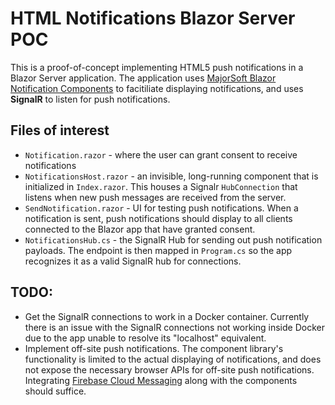 # HTML Notifications Blazor Server POC

This is a proof-of-concept implementing HTML5 push notifications in a Blazor Server application. The application uses [MajorSoft Blazor Notification Components](https://github.com/majorimi/blazor-components/blob/master/.github/docs/Notifications.md) to facitiliate displaying notifications, and uses **SignalR** to listen for push notifications.

## Files of interest
* `Notification.razor` - where the user can grant consent to receive notifications
* `NotificationsHost.razor` - an invisible, long-running component that is initialized in `Index.razor`. This houses a Signalr `HubConnection` that listens when new push messages are received from the server.
* `SendNotification.razor` - UI for testing push notifications. When a notification is sent, push notifications should display to all clients connected to the Blazor app that have granted consent.
* `NotificationsHub.cs` - the SignalR Hub for sending out push notification payloads. The endpoint is then mapped in `Program.cs` so the app recognizes it as a valid SignalR hub for connections.

## TODO:
* Get the SignalR connections to work in a Docker container. Currently there is an issue with the SignalR connections not working inside Docker due to the app unable to resolve its "localhost" equivalent.
* Implement off-site push notifications. The component library's functionality is limited to the actual displaying of notifications, and does not expose the necessary browser APIs for off-site push notifications. Integrating [Firebase Cloud Messaging](https://firebase.google.com/docs/cloud-messaging/) along with the components should suffice.